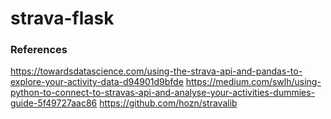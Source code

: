 # strava-flask


### References
https://towardsdatascience.com/using-the-strava-api-and-pandas-to-explore-your-activity-data-d94901d9bfde
https://medium.com/swlh/using-python-to-connect-to-stravas-api-and-analyse-your-activities-dummies-guide-5f49727aac86
https://github.com/hozn/stravalib
